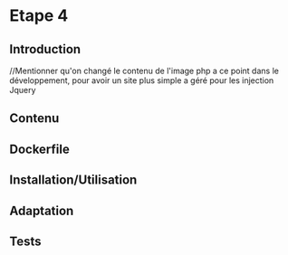 # Etape 4

## Introduction

//Mentionner qu'on changé le contenu de l'image php a ce point dans le développement, pour avoir un site plus simple a géré pour les injection Jquery

## Contenu

 ## Dockerfile

 ## Installation/Utilisation

 ## Adaptation

 ## Tests